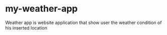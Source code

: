# my-weather-app
 Weather app is website application  that show user the weather condition of his inserted location
